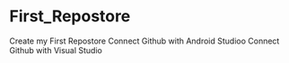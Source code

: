# First_Repostore
 Create my First Repostore
Connect Github with Android Studioo
Connect Github with Visual Studio
